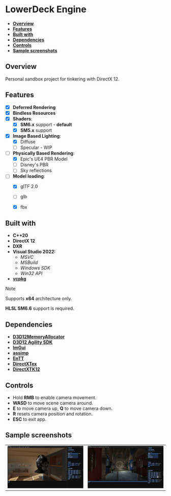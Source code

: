 # LowerDeck Engine

<!--TOC-->
  - [**Overview**](#overview)
  - [**Features**](#features)
  - [**Built with**](#built-with)
  - [**Dependencies**](#dependencies)
  - [**Controls**](#controls)
  - [**Sample screenshots**](#sample-screenshots)
<!--/TOC-->

## **Overview**

Personal sandbox project for tinkering with DirectX 12.

## **Features**
- [x] **Deferred Rendering**
- [x] **Bindless Resources**
- [x] **Shaders**:
    - [x] **SM6.x** support - **default**
    - [x] **SM5.x** support
- [x] **Image Based Lighting**:
    - [x] Diffuse
    - [ ] Specular - WIP
- [ ] **Physically Based Rendering**:
    - [x] Epic's UE4 PBR Model
    - [ ] Disney's PBR
    - [ ] Sky reflections
- [ ] **Model loading**:
    - [x] glTF 2.0
    - [ ] glb
    - [x] fbx


## **Built with**
- **C++20**
- **DirectX 12**
- **DXR**
- **Visual Studio 2022:**
    - *MSVC*
    - *MSBuild*
    - *Windows SDK*
    - *Win32 API*
- [**vcpkg**](https://www.vcpkg.io)

> [!NOTE]
> Supports **x64** architecture only.
> 
> **HLSL SM6.6** support is required.

## **Dependencies**
- [**D3D12MemoryAllocator**](https://github.com/GPUOpen-LibrariesAndSDKs/D3D12MemoryAllocator)
- [**D3D12 Agility SDK**](https://devblogs.microsoft.com/directx/directx12agility/)
- [**ImGui**](https://github.com/ocornut/imgui)
- [**assimp**](https://github.com/assimp/assimp)
- [**EnTT**](https://github.com/skypjack/entt)
- [**DirectXTex**](https://github.com/microsoft/DirectXTex)
- [**DirectXTK12**](https://github.com/Microsoft/DirectXTK12)

## **Controls**
- Hold **RMB** to enable camera movement.
- **WASD** to move scene camera around.
- **E** to move camera up, **Q** to move camera down.
- **R** resets camera position and rotation.
- **ESC** to exit app.

## **Sample screenshots**

|         |         |
|:-------:|:-------:|
|![Screnshot](Media/deferred_scifi_helmet.png)|![Screnshot](Media/deferred_sponza.png)|
